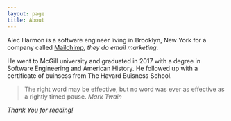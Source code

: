 ```yaml
---
layout: page
title: About
---
```


Alec Harmon is a software engineer living in Brooklyn, New York for a company called [Mailchimp](mailchimp.com), *they do email marketing*. 

He went to McGill university and graduated in 2017 with a degree in Software Engineering and American History. He followed up with a certificate of buinsess from The Havard Buisness School.

>The right word may be effective, but no word was ever as effective as a rightly timed pause. <cite>Mark Twain</cite>


*Thank You for reading!*